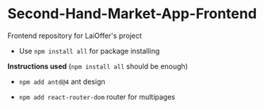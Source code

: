 # Second-Hand-Market-App-Frontend

Frontend repository for LaiOffer's project

- Use `npm install all` for package installing

**Instructions used** (`npm install all` should be enough)

- `npm add antd@4` ant design

- `npm add react-router-dom` router for multipages
